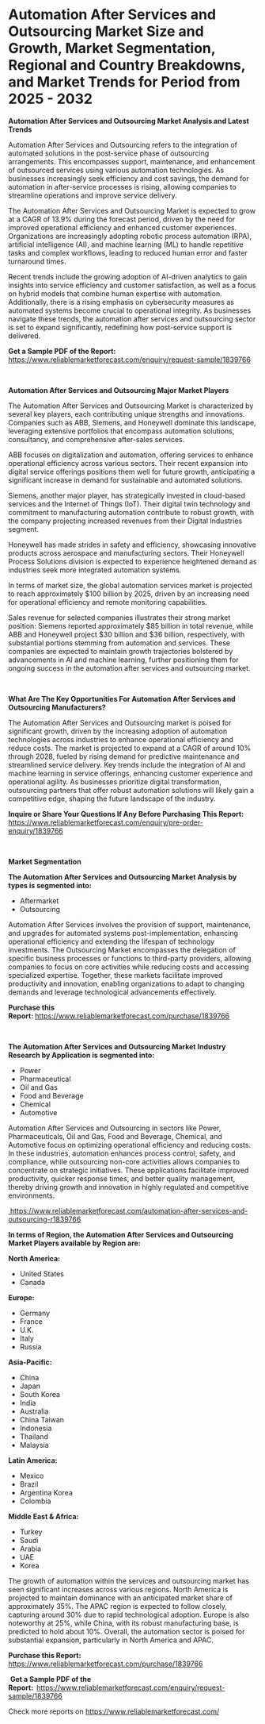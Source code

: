 <p><h1>Automation After Services and Outsourcing Market Size and Growth, Market Segmentation, Regional and Country Breakdowns, and Market Trends for Period from 2025 -  2032</h1></p><p><strong>Automation After Services and Outsourcing Market Analysis and Latest Trends</strong></p>
<p><p>Automation After Services and Outsourcing refers to the integration of automated solutions in the post-service phase of outsourcing arrangements. This encompasses support, maintenance, and enhancement of outsourced services using various automation technologies. As businesses increasingly seek efficiency and cost savings, the demand for automation in after-service processes is rising, allowing companies to streamline operations and improve service delivery.</p><p>The Automation After Services and Outsourcing Market is expected to grow at a CAGR of 13.9% during the forecast period, driven by the need for improved operational efficiency and enhanced customer experiences. Organizations are increasingly adopting robotic process automation (RPA), artificial intelligence (AI), and machine learning (ML) to handle repetitive tasks and complex workflows, leading to reduced human error and faster turnaround times.</p><p>Recent trends include the growing adoption of AI-driven analytics to gain insights into service efficiency and customer satisfaction, as well as a focus on hybrid models that combine human expertise with automation. Additionally, there is a rising emphasis on cybersecurity measures as automated systems become crucial to operational integrity. As businesses navigate these trends, the automation after services and outsourcing sector is set to expand significantly, redefining how post-service support is delivered.</p></p>
<p><strong>Get a Sample PDF of the Report:&nbsp;</strong> <a href="https://www.reliablemarketforecast.com/enquiry/request-sample/1839766?utm_campaign=3089&utm_medium=2&utm_source=Github&utm_content=ia&utm_term=11032025&utm_id=automation-after-services-and-outsourcing">https://www.reliablemarketforecast.com/enquiry/request-sample/1839766</a></p>
<p>&nbsp;</p>
<p><strong>Automation After Services and Outsourcing Major Market Players</strong></p>
<p><p>The Automation After Services and Outsourcing Market is characterized by several key players, each contributing unique strengths and innovations. Companies such as ABB, Siemens, and Honeywell dominate this landscape, leveraging extensive portfolios that encompass automation solutions, consultancy, and comprehensive after-sales services.</p><p>ABB focuses on digitalization and automation, offering services to enhance operational efficiency across various sectors. Their recent expansion into digital service offerings positions them well for future growth, anticipating a significant increase in demand for sustainable and automated solutions.</p><p>Siemens, another major player, has strategically invested in cloud-based services and the Internet of Things (IoT). Their digital twin technology and commitment to manufacturing automation contribute to robust growth, with the company projecting increased revenues from their Digital Industries segment.</p><p>Honeywell has made strides in safety and efficiency, showcasing innovative products across aerospace and manufacturing sectors. Their Honeywell Process Solutions division is expected to experience heightened demand as industries seek more integrated automation systems.</p><p>In terms of market size, the global automation services market is projected to reach approximately $100 billion by 2025, driven by an increasing need for operational efficiency and remote monitoring capabilities. </p><p>Sales revenue for selected companies illustrates their strong market position: Siemens reported approximately $85 billion in total revenue, while ABB and Honeywell project $30 billion and $36 billion, respectively, with substantial portions stemming from automation and services. These companies are expected to maintain growth trajectories bolstered by advancements in AI and machine learning, further positioning them for ongoing success in the automation after services and outsourcing market.</p></p>
<p>&nbsp;</p>
<p><strong>What Are The Key Opportunities For Automation After Services and Outsourcing Manufacturers?</strong></p>
<p><p>The Automation After Services and Outsourcing market is poised for significant growth, driven by the increasing adoption of automation technologies across industries to enhance operational efficiency and reduce costs. The market is projected to expand at a CAGR of around 10% through 2028, fueled by rising demand for predictive maintenance and streamlined service delivery. Key trends include the integration of AI and machine learning in service offerings, enhancing customer experience and operational agility. As businesses prioritize digital transformation, outsourcing partners that offer robust automation solutions will likely gain a competitive edge, shaping the future landscape of the industry.</p></p>
<p><strong>Inquire or Share Your Questions If Any Before Purchasing This Report:</strong> <a href="https://www.reliablemarketforecast.com/enquiry/pre-order-enquiry/1839766?utm_campaign=3089&utm_medium=2&utm_source=Github&utm_content=ia&utm_term=11032025&utm_id=automation-after-services-and-outsourcing">https://www.reliablemarketforecast.com/enquiry/pre-order-enquiry/1839766</a></p>
<p>&nbsp;</p>
<p><strong>Market Segmentation</strong></p>
<p><strong>The Automation After Services and Outsourcing Market Analysis by types is segmented into:</strong></p>
<p><ul><li>Aftermarket</li><li>Outsourcing</li></ul></p>
<p><p>Automation After Services involves the provision of support, maintenance, and upgrades for automated systems post-implementation, enhancing operational efficiency and extending the lifespan of technology investments. The Outsourcing Market encompasses the delegation of specific business processes or functions to third-party providers, allowing companies to focus on core activities while reducing costs and accessing specialized expertise. Together, these markets facilitate improved productivity and innovation, enabling organizations to adapt to changing demands and leverage technological advancements effectively.</p></p>
<p><strong>Purchase this Report:&nbsp;</strong><a href="https://www.reliablemarketforecast.com/purchase/1839766?utm_campaign=3089&utm_medium=2&utm_source=Github&utm_content=ia&utm_term=11032025&utm_id=automation-after-services-and-outsourcing">https://www.reliablemarketforecast.com/purchase/1839766</a></p>
<p>&nbsp;</p>
<p><strong>The Automation After Services and Outsourcing Market Industry Research by Application is segmented into:</strong></p>
<p><ul><li>Power</li><li>Pharmaceutical</li><li>Oil and Gas</li><li>Food and Beverage</li><li>Chemical</li><li>Automotive</li></ul></p>
<p><p>Automation After Services and Outsourcing in sectors like Power, Pharmaceuticals, Oil and Gas, Food and Beverage, Chemical, and Automotive focus on optimizing operational efficiency and reducing costs. In these industries, automation enhances process control, safety, and compliance, while outsourcing non-core activities allows companies to concentrate on strategic initiatives. These applications facilitate improved productivity, quicker response times, and better quality management, thereby driving growth and innovation in highly regulated and competitive environments.</p></p>
<p><a href="https://www.reliablemarketforecast.com/automation-after-services-and-outsourcing-r1839766?utm_campaign=3089&utm_medium=2&utm_source=Github&utm_content=ia&utm_term=11032025&utm_id=automation-after-services-and-outsourcing">&nbsp;https://www.reliablemarketforecast.com/automation-after-services-and-outsourcing-r1839766</a></p>
<p><strong>In terms of Region, the Automation After Services and Outsourcing Market Players available by Region are:</strong></p>
<p>
    <p> <strong> North America: </strong>
        <ul>
            <li>United States</li>
            <li>Canada</li>
        </ul>
        </p> 
    <p> <strong> Europe: </strong>
        <ul>
            <li>Germany</li>
            <li>France</li>
            <li>U.K.</li>
            <li>Italy</li>
            <li>Russia</li>
        </ul>
        </p> 
    <p> <strong> Asia-Pacific: </strong>
        <ul>
            <li>China</li>
            <li>Japan</li>
            <li>South Korea</li>
            <li>India</li>
            <li>Australia</li>
            <li>China Taiwan</li>
            <li>Indonesia</li>
            <li>Thailand</li>
            <li>Malaysia</li>
        </ul>
        </p> 
    <p> <strong> Latin America: </strong>
        <ul>
            <li>Mexico</li>
            <li>Brazil</li>
            <li>Argentina Korea</li>
            <li>Colombia</li>
        </ul>
        </p> 
    <p> <strong> Middle East & Africa: </strong>
        <ul>
            <li>Turkey</li>
            <li>Saudi</li>
            <li>Arabia</li>
            <li>UAE</li>
            <li>Korea</li>
        </ul>
    </p>
    </p>
<p><p>The growth of automation within the services and outsourcing market has seen significant increases across various regions. North America is projected to maintain dominance with an anticipated market share of approximately 35%. The APAC region is expected to follow closely, capturing around 30% due to rapid technological adoption. Europe is also noteworthy at 25%, while China, with its robust manufacturing base, is predicted to hold about 10%. Overall, the automation sector is poised for substantial expansion, particularly in North America and APAC.</p></p>
<p><strong>Purchase this Report: </strong><a href="https://www.reliablemarketforecast.com/purchase/1839766?utm_campaign=3089&utm_medium=2&utm_source=Github&utm_content=ia&utm_term=11032025&utm_id=automation-after-services-and-outsourcing">https://www.reliablemarketforecast.com/purchase/1839766</a></p>
<p>&nbsp;<strong>Get a Sample PDF of the Report:&nbsp;&nbsp;</strong><a href="https://www.reliablemarketforecast.com/enquiry/request-sample/1839766?utm_campaign=3089&utm_medium=2&utm_source=Github&utm_content=ia&utm_term=11032025&utm_id=automation-after-services-and-outsourcing">https://www.reliablemarketforecast.com/enquiry/request-sample/1839766</a></p>
<p><strong></strong></p>
<p>Check more reports on <a href="https://www.reliablemarketforecast.com/?utm_campaign=3089&utm_medium=2&utm_source=Github&utm_content=ia&utm_term=11032025&utm_id=automation-after-services-and-outsourcing">https://www.reliablemarketforecast.com/</a></p>